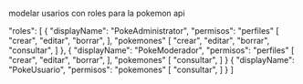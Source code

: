 modelar usarios con roles para la pokemon api

"roles": [
{
    "displayName": "PokeAdministrator",
    "permisos": "perfiles" [
        "crear",
        "editar",
        "borrar",
    ],
    "pokemones" [
        "crear",
        "editar",
        "borrar",
        "consultar",
    ]
},
{
    "displayName": "PokeModerador",
    "permisos": "perfiles" [
        "crear",
        "editar",
        "borrar",
     ],
    "pokemones" [
        "consultar",
    ]
}
{
    "displayName": "PokeUsuario",
    "permisos": "pokemones" [
        "consultar",
    ]
}
]
